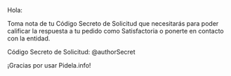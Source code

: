 Hola:

Toma nota de tu Código Secreto de Solicitud que necesitarás para poder calificar la respuesta a tu pedido como Satisfactoria o ponerte en contacto con la entidad.

Código Secreto de Solicitud: @authorSecret

¡Gracias por usar Pidela.info!